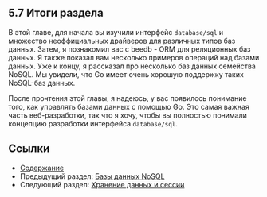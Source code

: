 ## 5.7 Итоги раздела

В этой главе, для начала вы изучили интерфейс `database/sql` и множество неоффициальных драйверов для различных типов баз данных. Затем, я познакомил вас с beedb - ORM для реляционных баз данных. Я также показал вам несколько примеров операций над базами данных. Уже к концу, я рассказал про несколько баз данных семейства NoSQL. Мы увидели, что Go имеет очень хорошую поддержку таких NoSQL-баз данных.

После прочтения этой главы, я надеюсь, у вас появилось понимание того, как управлять базами данных с помощью Go. Это самая важная часть веб-разработки, так что я хочу, чтобы вы полностью понимали концепцию разработки интерфейса `database/sql`.

## Ссылки

- [Содержание](preface.md)
- Предыдущий раздел: [Базы данных NoSQL](05.6.md)
- Следующий раздел: [Хранение данных и сессии](06.0.md)
